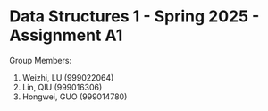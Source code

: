 # Data Structures 1 - Spring 2025 - Assignment A1

Group Members: 

1. Weizhi, LU (999022064)
2. Lin, QIU (999016306)
3. Hongwei, GUO (999014780)
